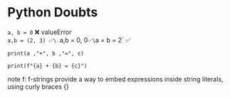 # Python Doubts

`a, b = 0` ❌ valueError\
`a,b = (2, 3) ✅\
`a,b = 0, 0` ✅\
`a = b = 2` ✅

`print(a ,"+", b ,"=", c)`

`print(f"{a} + {b} = {c}")`

note f: f-strings provide a way to embed expressions inside string literals, using curly braces {}